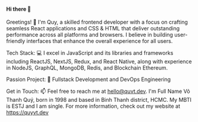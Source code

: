 #### Hi there 👋

Greetings! 🤗 I'm Quy, a skilled frontend developer with a focus on crafting seamless React applications and CSS & HTML that deliver outstanding performance across all platforms and browsers. I believe in building user-friendly interfaces that enhance the overall experience for all users.

Tech Stack: 💻 I excel in JavaScript and its libraries and frameworks including ReactJS, NextJS, Redux, and React Native, along with experience in NodeJS, GraphQL, MongoDB, Redis, and Blockchain Ethereum.

Passion Project: 💪 Fullstack Development and DevOps Engineering

Get in Touch: 📫 Feel free to reach me at hello@quvt.dev. I'm Full Name Võ Thanh Quý, born in 1998 and based in Binh Thanh district, HCMC. My MBTI is ESTJ and I am single. For more information, check out my website at https://quyvt.dev
